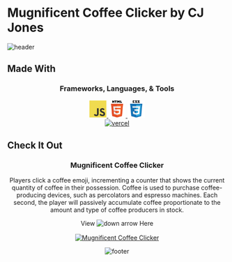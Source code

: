 # Mugnificent Coffee Clicker by CJ Jones

<!-- Header -->

![header](https://capsule-render.vercel.app/api?type=waving&color=0:301D42,10:553373,20:7a49a5,30:6D4194,40:A17FC0,50:C9B6DB,60:A17FC0,70:6D4194,80:7a49a5,90:553373,100:301D42&height=180&text=CJ%20Jones&fontAlignY=35&animation=scaleIn&desc=Software%20Engineer&descAlign=80&descAlignY=59&descSize=30)

<!-- Technologies Used -->

## Made With

<div align="center">  
<h3>Frameworks, Languages, & Tools</h3>
  <a href="https://developer.mozilla.org/en-US/docs/Web/JavaScript" target="_blank" rel="noreferrer">
    <img src="https://raw.githubusercontent.com/devicons/devicon/master/icons/javascript/javascript-original.svg" alt="javascript" width="40" height="40"/>
  </a>
  <a href="https://www.w3.org/html/" target="_blank" rel="noreferrer"> 
    <img src="https://raw.githubusercontent.com/devicons/devicon/master/icons/html5/html5-original-wordmark.svg" alt="html5" width="40" height="40"/>
  </a> 
  <a href="https://www.w3schools.com/css/" target="_blank" rel="noreferrer"> 
    <img src="https://raw.githubusercontent.com/devicons/devicon/master/icons/css3/css3-original-wordmark.svg" alt="css3" width="40" height="40"/> 
  </a>  
  
</div>
<div align='center'>
  <a href="https://vercel.com/" target="_blank" rel="noreferrer"> 
    <img align="center" img src="https://img.icons8.com/external-tanah-basah-glyph-tanah-basah/344/ffffff/external-glyph-shapes-tanah-basah-glyph-tanah-basah-69.png" width="40" height="40" alt='vercel'/> 
  </a>
</div>

<!-- View Here -->

## Check It Out

<div align="center">
  <h3>Mugnificent Coffee Clicker</h3>
 <p>Players click a coffee emoji, incrementing a counter that shows the current quantity of coffee in their possession. Coffee is used to purchase coffee-producing devices, such as percolators and espresso machines. Each second, the player will passively accumulate coffee proportionate to the amount and type of coffee producers in stock.</p>

 <p>View <img src="https://cdn-icons-png.flaticon.com/128/608/608258.png" alt="down arrow" width="15" height="15"/> Here</p>
 <a href="https://www.seejonesengineer.com/projects/idleclicker" target="_blank" >
         <img align="center" src="./IdleClicker.png" alt="Mugnificent Coffee Clicker" width="300" height="175"/>
      </a>
<div>
<!-- Footer -->

![footer](https://capsule-render.vercel.app/api?type=waving&color=0:301D42,10:553373,20:7a49a5,30:6D4194,40:A17FC0,50:C9B6DB,60:A17FC0,70:6D4194,80:7a49a5,90:553373,100:301D42&height=100&reversal=true&section=footer)

